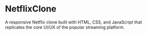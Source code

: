 # NetflixClone
A responsive Netflix clone built with HTML, CSS, and JavaScript that replicates the core UI/UX of the popular streaming platform.
